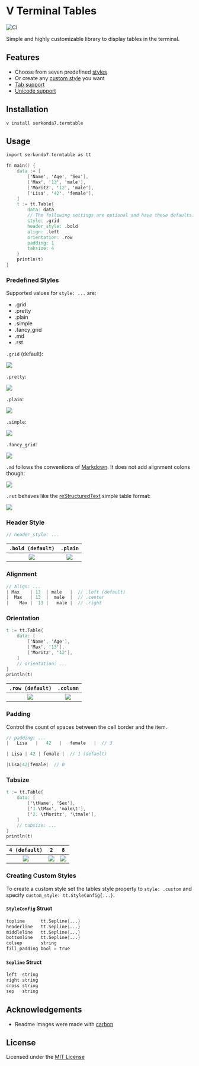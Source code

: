 # V Terminal Tables
![CI](https://github.com/serkonda7/termtable/workflows/CI/badge.svg?branch=master)

Simple and highly customizable library to display tables in the terminal.


## Features
- Choose from seven predefined [styles](#predefined-styles)
- Or create any [custom style](#creating-custom-styles) you want
- [Tab support](#tabsize)
- [Unicode support](test/../tests/unicode/cjk.out)


## Installation
`v install serkonda7.termtable`


## Usage
```v
import serkonda7.termtable as tt

fn main() {
	data := [
		['Name', 'Age', 'Sex'],
		['Max', '13', 'male'],
		['Moritz', '12', 'male'],
		['Lisa', '42', 'female'],
	]
	t := tt.Table{
		data: data
		// The following settings are optional and have these defaults:
		style: .grid
		header_style: .bold
		align: .left
		orientation: .row
		padding: 1
		tabsize: 4
	}
	println(t)
}
```


### Predefined Styles
Supported values for `style: ...` are:
- .grid
- .pretty
- .plain
- .simple
- .fancy_grid
- .md
- .rst

`.grid` (default):

![](img/grid.png)

`.pretty`:

![](img/pretty.png)

`.plain`:

![](img/plain.png)

`.simple`:

![](img/simple.png)

`.fancy_grid`:

![](img/fancy_grid.png)

`.md` follows the conventions of [Markdown][md-tables]. It does not add alignment colons though:

![](img/md.png)

`.rst` behaves like the [reStructuredText][rst-tables] simple table format:

![](img/rst.png)


### Header Style
```v
// header_style: ...
```
| `.bold (default)` | `.plain` |
| :-------: | :-------: |
| ![](img/header_bold.png) | ![](img/header_plain.png) |


### Alignment
```v
// align: ...
| Max    | 13  | male   |  // .left (default)
|  Max   | 13  |  male  |  // .center
|    Max |  13 |   male |  // .right
```


### Orientation
```v
t := tt.Table{
	data: [
		['Name', 'Age'],
		['Max', '13'],
		['Moritz', '12'],
	]
	// orientation: ...
}
println(t)
```
| `.row (default)` | `.column` |
| :-------: | :-------: |
| ![](img/orientation_row.png) | ![](img/orientation_column.png) |


### Padding
Control the count of spaces between the cell border and the item.
```v
// padding: ...
|   Lisa   |   42   |   female   |  // 3

| Lisa | 42 | female |  // 1 (default)

|Lisa|42|female|  // 0
```


### Tabsize
```v
t := tt.Table{
	data: [
		['\tName', 'Sex'],
		['1.\tMax', 'male\t'],
		['2. \tMoritz', '\tmale'],
	]
	// tabsize: ...
}
println(t)
```

| `4 (default)` | `2` | `8` |
| :-------: | :-------: | :-------: |
| ![](img/tab-4.png) | ![](img/tab-2.png) | ![](img/tab-8.png) |


### Creating Custom Styles
To create a custom style set the tables style property to `style: .custom`
and specify `custom_style: tt.StyleConfig{...}`.

#### `StyleConfig` Struct
```v
topline      tt.Sepline{...}
headerline   tt.Sepline{...}
middleline   tt.Sepline{...}
bottomline   tt.Sepline{...}
colsep       string
fill_padding bool = true
```

#### `Sepline` Struct
```v
left  string
right string
cross string
sep   string
```


## Acknowledgements
- Readme images were made with [carbon][carbon-repo]


## License
Licensed under the [MIT License](LICENSE.md)


<!-- Links -->
[md-tables]: https://www.markdownguide.org/extended-syntax#tables
[rst-tables]: https://docutils.sourceforge.io/docs/user/rst/quickref.html#tables
[carbon-repo]: https://github.com/carbon-app/carbon

